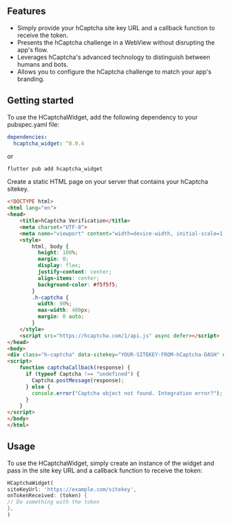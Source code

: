 ## Features

- Simply provide your hCaptcha site key URL and a callback function to receive the token.
- Presents the hCaptcha challenge in a WebView without disrupting the app's flow.
- Leverages hCaptcha's advanced technology to distinguish between humans and bots.
- Allows you to configure the hCaptcha challenge to match your app's branding.

## Getting started
To use the HCaptchaWidget, add the following dependency to your pubspec.yaml file:

```yaml
dependencies:
  hcaptcha_widget: ^0.0.4
```
or

```
flutter pub add hcaptcha_widget
```

Create a static HTML page on your server that contains your hCaptcha sitekey.

```html
<!DOCTYPE html>
<html lang="en">
<head>
    <title>hCaptcha Verification</title>
    <meta charset="UTF-8">
    <meta name="viewport" content="width=device-width, initial-scale=1.0">
    <style>
        html, body {
          height: 100%;
          margin: 0;
          display: flex;
          justify-content: center;
          align-items: center;
          background-color: #f5f5f5;
        }
        .h-captcha {
          width: 90%;
          max-width: 400px;
          margin: 0 auto;
        }
    </style>
    <script src="https://hcaptcha.com/1/api.js" async defer></script>
</head>
<body>
<div class="h-captcha" data-sitekey="YOUR-SITEKEY-FROM-hCaptcha-DASH" data-callback="captchaCallback"></div>
<script>
    function captchaCallback(response) {
      if (typeof Captcha !== "undefined") {
        Captcha.postMessage(response);
      } else {
        console.error("Captcha object not found. Integration error?");
      }
    }
</script>
</body>
</html>
```

## Usage

To use the HCaptchaWidget, simply create an instance of the widget and pass in the site key URL and a callback function to receive the token:

```dart
HCaptchaWidget(
siteKeyUrl: 'https://example.com/sitekey',
onTokenReceived: (token) {
// Do something with the token
},
)
```